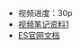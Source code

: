 * 视频进度：30p
* [视频笔记资料1](https://blog.csdn.net/u011863024/article/details/115721328)
* [ES官网文档](https://www.elastic.co/guide/cn/elasticsearch/guide/current/index.html)